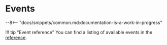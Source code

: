 # Events

--8<-- "docs/snippets/common.md:documentation-is-a-work-in-progress"

!!! tip "Event reference"
    You can find a listing of available events in the [reference](../reference/events.md).